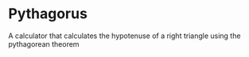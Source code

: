 # Pythagorus
A calculator that calculates the hypotenuse of a right triangle using the pythagorean theorem


